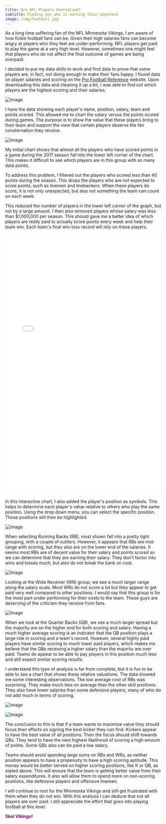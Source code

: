 ```yaml
---
title: Are NFL Players Overvalued?
subtitle: Finding out who is earning their paycheck
image: /img/football.jpg
---
```


As a long time suffering fan of the NFL Minnesota Vikings, I am aware of how fickle football fans can be. Given their high salaries fans can become angry at players who they feel are under-performing. NFL players get paid to play the game at a very high level. However, sometimes one might feel that players who do not affect the final outcome of games are being overpaid. 

I decided to put my data skills to work and find data to prove that some players are, in fact, not doing enough to make their fans happy. I found data on player salaries and scoring on the [Pro Football Reference](https://www.pro-football-reference.com) website. Upon downloading this data and cleaning it up a bit, I was able to find out which players are the highest scoring and their salaries.  

![Image](/img/codesnip.PNG)

I have the data showing each player's name, position, salary, team and points scored. This allowed me to chart the salary versus the points scored during games. The purpose is to show the value that these players bring to their team and support the view that certain players deserve the fan consternation they receive. 

![Image](/img/initialchart.png)

My initial chart shows that almost all the players who have scored points in a game during the 2017 season fall into the lower left corner of the chart. This makes it difficult to see which players are in this group with so many data points. 

To address this problem, I filtered out the players who scored less than 40 points during the season. This drops the players who are not expected to score points, such as linemen and linebackers. When these players do score, it is not only unexpected, but also not something the team can count on each week. 

This reduced the number of players in the lower left corner of the graph, but not by a large amount. I then also removed players whose salary was less than $1,000,000 per season. This should gave me a better idea of which players are really paid to actually score points every week and help their team win. Each team's final win-loss record will rely on these players. 

<iframe height='840' width='450' scrolling='no' title='XoXaRL' src='//codepen.io/brianbehnke/embed/XoXaRL/?height=809&theme-id=0&default-tab=result' frameborder='no' allowtransparency='true' allowfullscreen='true' style='width: 100%;'>See the Pen <a href='https://codepen.io/brianbehnke/pen/XoXaRL/'>XoXaRL</a>NFL Player Value</a> by Brian (<a href='https://codepen.io/brianbehnke'>@brianbehnke</a>) on <a href='https://codepen.io'>CodePen</a>.
</iframe>

In this interactive chart, I also added the player's position as symbols. This helps to determine each player's value relative to others who play the same position. Using the drop down menu, you can select the specific position. Those positions will then be highlighted. 

![Image](/img/RB.png)

When selecting Running Backs (RB), most shown fall into a pretty tight grouping, with a couple of outliers. However, it appears that RBs are mid-range with scoring, but they also are on the lower end of the salaries. It seems most RBs are of decent value for their salary and points scored so we can determine that they are earning their salary. They don't factor into wins and losses much, but also do not break the bank on cost.

![Image](/img/WR.png)

Looking at the Wide Receiver (WR) group, we see a much larger range along the salary scale. Most WRs do not score a lot but they appear to get paid very well compared to other positions. I would say that this group is for the most part under performing for their costs to the team. These guys are deserving of the criticism they receive from fans. 

![Image](/img/QB.png)

When we look at the Quarter Backs (QB), we see a much larger spread but the majority are on the higher end for both scoring and salary. Having a much higher average scoring is an indicator that the QB position plays a large role in scoring and a team's record. However, several highly paid players have similar scoring to much lower paid players, which makes me believe that the QBs receiving a higher salary than the majority are over paid. Teams do appear to be able to pay players in this position much less and still expect similar scoring results. 

I understand this type of analysis is far from complete, but it is fun to be able to see a chart that shows these relative valuations. The data showed me some interesting observations. The low average cost of RBs was surprising. They make much less on average than the other skill positions. They also have lower salaries than some defensive players, many of who do not add much in terms of scoring. 

![Image](/img/salary.png)

![Image](/img/scoring.png)

The conclusion to this is that if a team wants to maximize value they should focus their efforts on signing the best kicker they can find. Kickers appear to have the best value of all positions. Then the focus should shift towards QBs. They tend to have the next highest likelihood of scoring a high amount of points. Some QBs also can be paid a low salary. 

Teams should avoid spending large sums on RBs and WRs, as neither position appears to have a propensity to have a high scoring aptitude. This money would be better served on higher scoring positions, like K or QB, as stated above. This will ensure that the team is getting better value from their salary expenditures. It also will allow them to spend more on non-scoring positions, like defensive players and offensive linemen.

I will continue to root for the Minnesota Vikings and still get frustrated with them when they do not win. With this analysis I can deduce that not all players are over paid. I still appreciate the effort that goes into playing football at this level. 

<span style="color:purple">**Skol Vikings!**</span>

